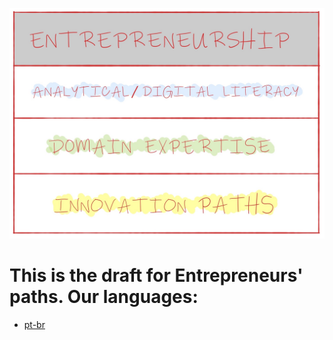 ![Entrepreneurship nowadays](/book/img/entrepreneurship-today.JPG?raw=true "Entrepreneurship nowadays")

# This is the draft for Entrepreneurs' paths. Our languages:
  - [pt-br](/book/pt-br/)
